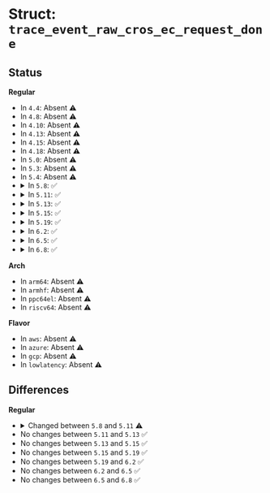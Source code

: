 # Struct: <code>trace_event_raw_cros_ec_request_done</code>

## Status
<b>Regular</b>
<ul>
<li>
In <code>4.4</code>: Absent ⚠️
</li>
<li>
In <code>4.8</code>: Absent ⚠️
</li>
<li>
In <code>4.10</code>: Absent ⚠️
</li>
<li>
In <code>4.13</code>: Absent ⚠️
</li>
<li>
In <code>4.15</code>: Absent ⚠️
</li>
<li>
In <code>4.18</code>: Absent ⚠️
</li>
<li>
In <code>5.0</code>: Absent ⚠️
</li>
<li>
In <code>5.3</code>: Absent ⚠️
</li>
<li>
In <code>5.4</code>: Absent ⚠️
</li>
<li>
<details>
<summary>In <code>5.8</code>: ✅</summary>

```c
struct trace_event_raw_cros_ec_request_done {
    struct trace_entry ent;
    uint32_t version;
    uint32_t command;
    uint32_t result;
    int retval;
    char __data[0];
};
```
</details>
</li>
<li>
<details>
<summary>In <code>5.11</code>: ✅</summary>

```c
struct trace_event_raw_cros_ec_request_done {
    struct trace_entry ent;
    uint32_t version;
    uint32_t offset;
    uint32_t command;
    uint32_t outsize;
    uint32_t insize;
    uint32_t result;
    int retval;
    char __data[0];
};
```
</details>
</li>
<li>
<details>
<summary>In <code>5.13</code>: ✅</summary>

```c
struct trace_event_raw_cros_ec_request_done {
    struct trace_entry ent;
    uint32_t version;
    uint32_t offset;
    uint32_t command;
    uint32_t outsize;
    uint32_t insize;
    uint32_t result;
    int retval;
    char __data[0];
};
```
</details>
</li>
<li>
<details>
<summary>In <code>5.15</code>: ✅</summary>

```c
struct trace_event_raw_cros_ec_request_done {
    struct trace_entry ent;
    uint32_t version;
    uint32_t offset;
    uint32_t command;
    uint32_t outsize;
    uint32_t insize;
    uint32_t result;
    int retval;
    char __data[0];
};
```
</details>
</li>
<li>
<details>
<summary>In <code>5.19</code>: ✅</summary>

```c
struct trace_event_raw_cros_ec_request_done {
    struct trace_entry ent;
    uint32_t version;
    uint32_t offset;
    uint32_t command;
    uint32_t outsize;
    uint32_t insize;
    uint32_t result;
    int retval;
    char __data[0];
};
```
</details>
</li>
<li>
<details>
<summary>In <code>6.2</code>: ✅</summary>

```c
struct trace_event_raw_cros_ec_request_done {
    struct trace_entry ent;
    uint32_t version;
    uint32_t offset;
    uint32_t command;
    uint32_t outsize;
    uint32_t insize;
    uint32_t result;
    int retval;
    char __data[0];
};
```
</details>
</li>
<li>
<details>
<summary>In <code>6.5</code>: ✅</summary>

```c
struct trace_event_raw_cros_ec_request_done {
    struct trace_entry ent;
    uint32_t version;
    uint32_t offset;
    uint32_t command;
    uint32_t outsize;
    uint32_t insize;
    uint32_t result;
    int retval;
    char __data[0];
};
```
</details>
</li>
<li>
<details>
<summary>In <code>6.8</code>: ✅</summary>

```c
struct trace_event_raw_cros_ec_request_done {
    struct trace_entry ent;
    uint32_t version;
    uint32_t offset;
    uint32_t command;
    uint32_t outsize;
    uint32_t insize;
    uint32_t result;
    int retval;
    char __data[0];
};
```
</details>
</li>
</ul>
<b>Arch</b>
<ul>
<li>
In <code>arm64</code>: Absent ⚠️
</li>
<li>
In <code>armhf</code>: Absent ⚠️
</li>
<li>
In <code>ppc64el</code>: Absent ⚠️
</li>
<li>
In <code>riscv64</code>: Absent ⚠️
</li>
</ul>
<b>Flavor</b>
<ul>
<li>
In <code>aws</code>: Absent ⚠️
</li>
<li>
In <code>azure</code>: Absent ⚠️
</li>
<li>
In <code>gcp</code>: Absent ⚠️
</li>
<li>
In <code>lowlatency</code>: Absent ⚠️
</li>
</ul>

## Differences
<b>Regular</b>
<ul>
<li>
<details>
<summary>Changed between <code>5.8</code> and <code>5.11</code> ⚠️</summary>
<ul>
<li>
<b>Field added. </b>
<code>uint32_t offset</code>
</li>
<li>
<b>Field added. </b>
<code>uint32_t outsize</code>
</li>
<li>
<b>Field added. </b>
<code>uint32_t insize</code>
</li>
</ul>
</details>
</li>
<li>
No changes between <code>5.11</code> and <code>5.13</code> ✅
</li>
<li>
No changes between <code>5.13</code> and <code>5.15</code> ✅
</li>
<li>
No changes between <code>5.15</code> and <code>5.19</code> ✅
</li>
<li>
No changes between <code>5.19</code> and <code>6.2</code> ✅
</li>
<li>
No changes between <code>6.2</code> and <code>6.5</code> ✅
</li>
<li>
No changes between <code>6.5</code> and <code>6.8</code> ✅
</li>
</ul>

